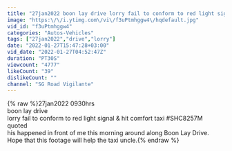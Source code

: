 ```yaml
---
title: "27jan2022 boon lay drive lorry fail to conform to red light signal & hit comfort taxi #SHC8257M"
image: "https:\/\/i.ytimg.com\/vi\/f3uPtmhggw4\/hqdefault.jpg"
vid_id: "f3uPtmhggw4"
categories: "Autos-Vehicles"
tags: ["27jan2022","drive","lorry"]
date: "2022-01-27T15:47:28+03:00"
vid_date: "2022-01-27T04:52:47Z"
duration: "PT30S"
viewcount: "4777"
likeCount: "39"
dislikeCount: ""
channel: "SG Road Vigilante"
---
```

{% raw %}27jan2022 0930hrs<br />boon lay drive<br />lorry fail to conform to red light signal &amp; hit comfort taxi #SHC8257M<br />quoted<br />his happened in front of me this morning around along Boon Lay Drive. <br />Hope that this footage will help the taxi uncle.{% endraw %}
